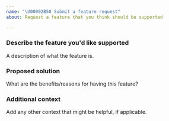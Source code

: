 ```yaml
---
name: "\U00002B50 Submit a feature request"
about: Request a feature that you think should be supported

---
```


### Describe the feature you'd like supported

A description of what the feature is.

### Proposed solution

What are the benefits/reasons for having this feature?

### Additional context

Add any other context that might be helpful, if applicable.
